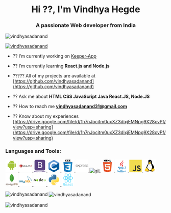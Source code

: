 <h1 align="center">Hi ??, I'm Vindhya Hegde</h1>
<h3 align="center">A passionate Web developer from India</h3>

<p align="left"> <img src="https://komarev.com/ghpvc/?username=vindhyasadanand&label=Profile%20views&color=0e75b6&style=flat" alt="vindhyasadanand" /> </p>

<p align="left"> <a href="https://github.com/ryo-ma/github-profile-trophy"><img src="https://github-profile-trophy.vercel.app/?username=vindhyasadanand" alt="vindhyasadanand" /></a> </p>

- ?? I’m currently working on [Keeper-App](https://github.com/vindhyasadanand/Keeper-App)

- ?? I’m currently learning **React.js and Node.js**

- ????? All of my projects are available at [https://github.com/vindhyasadanand](https://github.com/vindhyasadanand)

- ?? Ask me about **HTML CSS JavaScript Java React.JS, Node.JS**

- ?? How to reach me **vindhyasadanand31@gmail.com**

- ?? Know about my experiences [https://drive.google.com/file/d/1h7nJocitm0uxXZ3dixjEMNpg9X28cvPf/view?usp=sharing](https://drive.google.com/file/d/1h7nJocitm0uxXZ3dixjEMNpg9X28cvPf/view?usp=sharing)


<h3 align="left">Languages and Tools:</h3>
<p align="left"> <a href="https://developer.android.com" target="_blank"> <img src="https://raw.githubusercontent.com/devicons/devicon/master/icons/android/android-original-wordmark.svg" alt="android" width="40" height="40"/> </a> <a href="https://angular.io" target="_blank"> <img src="https://raw.githubusercontent.com/devicons/devicon/master/icons/angularjs/angularjs-original-wordmark.svg" alt="angularjs" width="40" height="40"/> </a> <a href="https://getbootstrap.com" target="_blank"> <img src="https://raw.githubusercontent.com/devicons/devicon/master/icons/bootstrap/bootstrap-plain-wordmark.svg" alt="bootstrap" width="40" height="40"/> </a> <a href="https://www.cprogramming.com/" target="_blank"> <img src="https://raw.githubusercontent.com/devicons/devicon/master/icons/c/c-original.svg" alt="c" width="40" height="40"/> </a> <a href="https://www.w3schools.com/css/" target="_blank"> <img src="https://raw.githubusercontent.com/devicons/devicon/master/icons/css3/css3-original-wordmark.svg" alt="css3" width="40" height="40"/> </a> <a href="https://expressjs.com" target="_blank"> <img src="https://raw.githubusercontent.com/devicons/devicon/master/icons/express/express-original-wordmark.svg" alt="express" width="40" height="40"/> </a> <a href="https://git-scm.com/" target="_blank"> <img src="https://www.vectorlogo.zone/logos/git-scm/git-scm-icon.svg" alt="git" width="40" height="40"/> </a> <a href="https://www.w3.org/html/" target="_blank"> <img src="https://raw.githubusercontent.com/devicons/devicon/master/icons/html5/html5-original-wordmark.svg" alt="html5" width="40" height="40"/> </a> <a href="https://www.java.com" target="_blank"> <img src="https://raw.githubusercontent.com/devicons/devicon/master/icons/java/java-original.svg" alt="java" width="40" height="40"/> </a> <a href="https://developer.mozilla.org/en-US/docs/Web/JavaScript" target="_blank"> <img src="https://raw.githubusercontent.com/devicons/devicon/master/icons/javascript/javascript-original.svg" alt="javascript" width="40" height="40"/> </a> <a href="https://www.linux.org/" target="_blank"> <img src="https://raw.githubusercontent.com/devicons/devicon/master/icons/linux/linux-original.svg" alt="linux" width="40" height="40"/> </a> <a href="https://www.mongodb.com/" target="_blank"> <img src="https://raw.githubusercontent.com/devicons/devicon/master/icons/mongodb/mongodb-original-wordmark.svg" alt="mongodb" width="40" height="40"/> </a> <a href="https://www.mysql.com/" target="_blank"> <img src="https://raw.githubusercontent.com/devicons/devicon/master/icons/mysql/mysql-original-wordmark.svg" alt="mysql" width="40" height="40"/> </a> <a href="https://nodejs.org" target="_blank"> <img src="https://raw.githubusercontent.com/devicons/devicon/master/icons/nodejs/nodejs-original-wordmark.svg" alt="nodejs" width="40" height="40"/> </a> <a href="https://www.python.org" target="_blank"> <img src="https://raw.githubusercontent.com/devicons/devicon/master/icons/python/python-original.svg" alt="python" width="40" height="40"/> </a> <a href="https://reactjs.org/" target="_blank"> <img src="https://raw.githubusercontent.com/devicons/devicon/master/icons/react/react-original-wordmark.svg" alt="react" width="40" height="40"/> </a> </p>

<p><img align="left" src="https://github-readme-stats.vercel.app/api/top-langs?username=vindhyasadanand&show_icons=true&locale=en&layout=compact" alt="vindhyasadanand" /></p>

<p>&nbsp;<img align="center" src="https://github-readme-stats.vercel.app/api?username=vindhyasadanand&show_icons=true&locale=en" alt="vindhyasadanand" /></p>

<p><img align="center" src="https://github-readme-streak-stats.herokuapp.com/?user=vindhyasadanand&" alt="vindhyasadanand" /></p>
